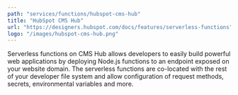 ```yaml
---
path: "services/functions/hubspot-cms-hub"
title: "HubSpot CMS Hub"
url: "https://designers.hubspot.com/docs/features/serverless-functions"
logo: "/images/hubspot-cms-hub.png"
---
```


Serverless functions on CMS Hub allows developers to easily build powerful web applications by deploying Node.js functions to an endpoint exposed on your website domain. The serverless functions are co-located with the rest of your developer file system and allow configuration of request methods, secrets, environmental variables and more.